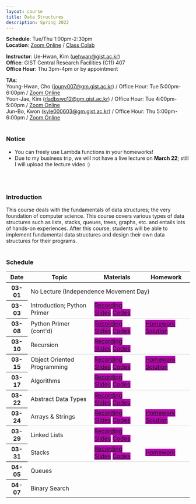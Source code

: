 ```yaml
---
layout: course
title: Data Structures
description: Spring 2022
---
```


**Schedule**: Tue/Thu 1:00pm-2:30pm<br/>
**Location**: [Zoom Online](https://us06web.zoom.us/j/87925937140?pwd=Qm1XTmU4MENybXVEeWJ5eVh2Z0dKdz09) / [Class Colab](https://colab.research.google.com/drive/121f0BPgTaO3Nk_ImwHtcqgpU6ZInXLdv?usp=sharing)<br/>


**Instructor**: Ue-Hwan, Kim (uehwan@gist.ac.kr)<br/>
**Office**: GIST Central Research Facilities (C11) 407<br/>
**Office Hour**: Thu 3pm-4pm or by appointment

**TAs**:<br/>
Young-Hwan, Cho (jouny007@gm.gist.ac.kr) / Office Hour: Tue 5:00pm-6:00pm / [Zoom Online](https://zoom.us/j/3411562260?pwd=b2JuMlI5TVJzWTNHZ2ZyUzVYcFh1dz09) <br/>
Yoon-Jae, Kim (rladbswo12@gm.gist.ac.kr) / Office Hour: Tue 4:00pm-5:00pm / [Zoom Online](https://us02web.zoom.us/j/3798965936?pwd=K2RvVTZwbG0weVB6Qks2RkJvd3NTdz09) <br/>
Jun-Bo, Kwon (kyle000603@gm.gist.ac.kr)  / Office Hour: Thu 5:00pm-6:00pm / [Zoom Online](https://us04web.zoom.us/j/8146336000?pwd=MEs1TXBkNXVHUzJXSFF3WXZ3bGYrdz09) <br/>
<br/>

### Notice
- You can freely use Lambda functions in your homeworks!
- Due to my business trip, we will not have a live lecture on **March 22**; still I will upload the lecture video :)
<br/>
<br/>

### Introduction
This course deals with the fundamentals of data structures; the very foundation of computer science. This course covers various types of data structures such as lists, stacks, queues, trees, graphs, etc. and entails lots of hands-on experiences. After this course, students will be able to implement fundamental data structures and design their own data structures for their programs.
<br/>
<br/>

### Schedule
<div class="table-responsive">
<table class="table table-hover table-sm text-center">
  <thead>
    <tr>
      <th class="col-sm-1" scope="col">Date</th>
      <th class="col-sm-4" scope="col">Topic</th>
      <th class="col-sm-2" scope="col">Materials</th>
      <th class="col-sm-2" scope="col">Homework</th>
    </tr>
  </thead>
  <tbody>
    <tr>
      <th scope="row">03-01</th>
      <td colspan="3">No Lecture (Independence Movement Day)</td>
    </tr>
    <tr style="border-bottom: 1.5px solid lightgrey;">
      <th scope="row">03-03</th>
      <td>Introduction; Python Primer</td>
      <td><a href="https://youtu.be/K1wwNImSDAw" target="_blank" class="badge badge-pill" style="background-color:#B509AC;">Recording</a> <a href="https://docs.google.com/presentation/d/1_nuOhfVCSSdcMS-wBWcivS-SGECf1JKBZx-xbSnM0ns/edit?usp=sharing" target="_blank" class="badge badge-pill" style="background-color:#B509AC;">Slides</a> <a href="https://colab.research.google.com/drive/1AMq6fl3TTrTpZYB2VZhKDF0ibQliDQzY?usp=sharing" target="_blank" class="badge badge-pill" style="background-color:#B509AC;">Codes</a></td>
      <td><!--a href="#" class="badge badge-pill" style="background-color:#B509AC;">Homework</a--></td>
    </tr>
    <tr>
      <th scope="row">03-08</th>
      <td>Python Primer (cont'd)</td>
      <td><a href="https://youtu.be/GLYbUZaWLRk" target="_blank" class="badge badge-pill" style="background-color:#B509AC;">Recording</a> <a href="https://docs.google.com/presentation/d/1m5CjvaxMdUnMHOeGV-EDElHa53rRjWhWPaLdsjkrEwY/edit?usp=sharing" target="_blank" class="badge badge-pill" style="background-color:#B509AC;">Slides</a> <a href="https://colab.research.google.com/drive/1S9OYcv8v-KU1w1RI_t7fEb78EGjrQ3Aw?usp=sharing" target="_blank" class="badge badge-pill" style="background-color:#B509AC;">Codes</a></td>
      <td><a href="https://colab.research.google.com/drive/1gRNMsgBKA2hXzE6bEDwtpcdjbgxCc6t1?usp=sharing" target="_blank" class="badge badge-pill" style="background-color:#B509AC;">Homework</a> <a href="https://colab.research.google.com/drive/14E6a0ISlWEmugaJu3xXMzSLItfBBgB-B?usp=sharing" target="_blank" class="badge badge-pill" style="background-color:#B509AC;">Solution</a></td>
    </tr>
    <tr style="border-bottom: 1.5px solid lightgrey;">
      <th scope="row">03-10</th>
      <td>Recursion</td>
      <td><a href="https://youtu.be/zgdbPrBmg5A" target="_blank" class="badge badge-pill" style="background-color:#B509AC;">Recording</a> <a href="https://docs.google.com/presentation/d/1qwWXB62idf3332JFdYpbSoRAb8rkhKBZmkOKQDqmatM/edit?usp=sharing" target="_blank" class="badge badge-pill" style="background-color:#B509AC;">Slides</a> <a href="https://colab.research.google.com/drive/1wGuKqcNkXbm1QBZanpWmaxUMK_vMglDB?usp=sharing" target="_blank" class="badge badge-pill" style="background-color:#B509AC;">Codes</a></td>
      <td><!--a href="https://colab.research.google.com/drive/1gRNMsgBKA2hXzE6bEDwtpcdjbgxCc6t1?usp=sharing" target="_blank" class="badge badge-pill" style="background-color:#B509AC;">Homework</a--></td>
    </tr>
    <tr>
      <th scope="row">03-15</th>
      <td>Object Oriented Programming</td>
      <td><a href="https://youtu.be/9HmhUqXmIZ4" target="_blank" class="badge badge-pill" style="background-color:#B509AC;">Recording</a> <a href="https://docs.google.com/presentation/d/13xe0XM2ijugFhMBGam6XJqpR-qC1UpVZp2pxYS3MAG4/edit?usp=sharing" target="_blank" class="badge badge-pill" style="background-color:#B509AC;">Slides</a> <a href="https://colab.research.google.com/drive/1Rxww68YTTAG9MAUoakJ-ACkykvKH4Sn3?usp=sharing" target="_blank" class="badge badge-pill" style="background-color:#B509AC;">Codes</a></td>
      <td><a href="https://colab.research.google.com/drive/1YDG9BP5Qnqocgjs4AQu_iY__f2KPVloe?usp=sharing" target="_blank" class="badge badge-pill" style="background-color:#B509AC;">Homework</a> <a href="https://colab.research.google.com/drive/1RGeAqdTJMDgsGlOxbDZX6eI-pY7iKJbJ?usp=sharing" target="_blank" class="badge badge-pill" style="background-color:#B509AC;">Solution</a></td>
    </tr>
    <tr style="border-bottom: 1.5px solid lightgrey;">
      <th scope="row">03-17</th>
      <td>Algorithms</td>
      <td><a href="https://youtu.be/8dKNStuJKwk" target="_blank" class="badge badge-pill" style="background-color:#B509AC;">Recording</a> <a href="https://docs.google.com/presentation/d/195jGjbkrAM2--ZzvgeM7QMLu8pGMDXWuda0G_3lHLCQ/edit?usp=sharing" target="_blank" class="badge badge-pill" style="background-color:#B509AC;">Slides</a> <a href="https://colab.research.google.com/drive/1TnR-_N89Snk4PdIrc5zvw-9yuyR7Ybea?usp=sharing" target="_blank" class="badge badge-pill" style="background-color:#B509AC;">Codes</a></td>
      <td><!--a href="https://colab.research.google.com/drive/1gRNMsgBKA2hXzE6bEDwtpcdjbgxCc6t1?usp=sharing" target="_blank" class="badge badge-pill" style="background-color:#B509AC;">Homework</a--></td>
    </tr>
    <tr>
      <th scope="row">03-22</th>
      <td>Abstract Data Types</td>
      <td><a href="https://youtu.be/vfj-PCNiwuA" target="_blank" class="badge badge-pill" style="background-color:#B509AC;">Recording</a> <a href="https://docs.google.com/presentation/d/1ybR2b2pv6jt8tCTz86Jx0hqytQ9YU8lquXWTqhVljpM/edit?usp=sharing" target="_blank" class="badge badge-pill" style="background-color:#B509AC;">Slides</a> <a href="https://colab.research.google.com/drive/1PVNwc4qtWZNtRiLNmeueEdxeOb8ZPqCk?usp=sharing" target="_blank" class="badge badge-pill" style="background-color:#B509AC;">Codes</a></td>
      <td><!--a href="https://colab.research.google.com/drive/1gRNMsgBKA2hXzE6bEDwtpcdjbgxCc6t1?usp=sharing" target="_blank" class="badge badge-pill" style="background-color:#B509AC;">Homework</a--></td>
    </tr>
    <tr style="border-bottom: 1.5px solid lightgrey;">
      <th scope="row">03-24</th>
      <td>Arrays & Strings</td>
      <td>
        <a href="https://youtu.be/XDBlCoztXRg" target="_blank" class="badge badge-pill" style="background-color:#B509AC;">Recording</a>
        <a href="https://docs.google.com/presentation/d/16-_ld_NE6VhPBf4CSTwG8lpVhsoOTQYw4KnHm47zulE/edit?usp=sharing" target="_blank" class="badge badge-pill" style="background-color:#B509AC;">Slides</a>
        <a href="https://colab.research.google.com/drive/1gnqer0Qm_TveOGs1EHOqjhRqyx3XHe1t?usp=sharing" target="_blank" class="badge badge-pill" style="background-color:#B509AC;">Codes</a></td>
      <td>
        <a href="https://colab.research.google.com/drive/1W6D09XtLgnvYBBdnWMkye2CDw8jJ-n1S?usp=sharing" target="_blank" class="badge badge-pill" style="background-color:#B509AC;">Homework</a>
        <a href="https://colab.research.google.com/drive/1EasIwcNPzGu9oN83XkbfhN8v5hw-ocFY?usp=sharing" target="_blank" class="badge badge-pill" style="background-color:#B509AC;">Solution</a>
      </td>
    </tr>
    <tr>
      <th scope="row">03-29</th>
      <td>Linked Lists</td>
      <td>
        <a href="https://youtu.be/-aKjUSBBWhY" target="_blank" class="badge badge-pill" style="background-color:#B509AC;">Recording</a>
        <a href="https://docs.google.com/presentation/d/1qku5m_T1eoJQ4x6_FJDQ4k2KzvN_XCR0_ekB9Ufwckk/edit?usp=sharing" target="_blank" class="badge badge-pill" style="background-color:#B509AC;">Slides</a>
        <a href="https://colab.research.google.com/drive/1lOEY_pKF5nVgvYWlaXUa6CC0Qoolhvfj?usp=sharing" target="_blank" class="badge badge-pill" style="background-color:#B509AC;">Codes</a>
      </td>
      <td><!--a href="https://colab.research.google.com/drive/1gRNMsgBKA2hXzE6bEDwtpcdjbgxCc6t1?usp=sharing" target="_blank" class="badge badge-pill" style="background-color:#B509AC;">Homework</a--></td>
    </tr>
    <tr style="border-bottom: 1.5px solid lightgrey;">
      <th scope="row">03-31</th>
      <td>Stacks</td>
      <td>
        <a href="https://youtu.be/riwHEOX2wlY" target="_blank" class="badge badge-pill" style="background-color:#B509AC;">Recording</a>
        <a href="https://docs.google.com/presentation/d/1rQczqk533EjGxJBMWhPtT93zl_5btLMaVX1QRi7S4L4/edit?usp=sharing" target="_blank" class="badge badge-pill" style="background-color:#B509AC;">Slides</a>
        <a href="https://colab.research.google.com/drive/1zpBksn5jc3wQuK6e-aoqU9MPkSFmaXDB?usp=sharing" target="_blank" class="badge badge-pill" style="background-color:#B509AC;">Codes</a>
      </td>
      <td>
        <a href="https://colab.research.google.com/drive/1Z0_2u5ix1J7s86kH26wJuhDkkcwIw6ed?usp=sharing" target="_blank" class="badge badge-pill" style="background-color:#B509AC;">Homework</a>
      </td>
    </tr>
    <tr>
      <th scope="row">04-05</th>
      <td>Queues</td>
      <td>
        <!--a href="https://youtu.be/zgdbPrBmg5A" target="_blank" class="badge badge-pill" style="background-color:#B509AC;">Recording</a-->
        <!--a href="https://docs.google.com/presentation/d/1qwWXB62idf3332JFdYpbSoRAb8rkhKBZmkOKQDqmatM/edit?usp=sharing" target="_blank" class="badge badge-pill" style="background-color:#B509AC;">Slides</a-->
        <!--a href="https://colab.research.google.com/drive/1S9OYcv8v-KU1w1RI_t7fEb78EGjrQ3Aw?usp=sharing" target="_blank" class="badge badge-pill" style="background-color:#B509AC;">Codes</a-->
      </td>
      <td>
        <!--a href="https://colab.research.google.com/drive/1gRNMsgBKA2hXzE6bEDwtpcdjbgxCc6t1?usp=sharing" target="_blank" class="badge badge-pill" style="background-color:#B509AC;">Homework</a-->
      </td>
    </tr>
    <tr>
      <th scope="row">04-07</th>
      <td>Binary Search</td>
      <td>
        <!--a href="https://youtu.be/zgdbPrBmg5A" target="_blank" class="badge badge-pill" style="background-color:#B509AC;">Recording</a-->
        <!--a href="https://docs.google.com/presentation/d/1qwWXB62idf3332JFdYpbSoRAb8rkhKBZmkOKQDqmatM/edit?usp=sharing" target="_blank" class="badge badge-pill" style="background-color:#B509AC;">Slides</a-->
        <!--a href="https://colab.research.google.com/drive/1S9OYcv8v-KU1w1RI_t7fEb78EGjrQ3Aw?usp=sharing" target="_blank" class="badge badge-pill" style="background-color:#B509AC;">Codes</a-->
      </td>
      <td>
        <!--a href="https://colab.research.google.com/drive/1gRNMsgBKA2hXzE6bEDwtpcdjbgxCc6t1?usp=sharing" target="_blank" class="badge badge-pill" style="background-color:#B509AC;">Homework</a-->
      </td>
    </tr>
  </tbody>
</table>
</div>